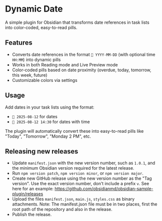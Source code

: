 # Dynamic Date

A simple plugin for Obsidian that transforms date references in task lists into color-coded, easy-to-read pills.

## Features

- Converts date references in the format `📅 YYYY-MM-DD` (with optional time `HH:MM`) into dynamic pills
- Works in both Reading mode and Live Preview mode
- Color-coded pills based on date proximity (overdue, today, tomorrow, this week, future)
- Customizable colors via settings

## Usage

Add dates in your task lists using the format:
- `📅 2025-08-12` for dates
- `📅 2025-08-12 14:30` for dates with time

The plugin will automatically convert these into easy-to-read pills like "Today", "Tomorrow", "Monday 2 PM", etc.

## Releasing new releases

- Update `manifest.json` with the new version number, such as `1.0.1`, and the minimum Obsidian version required for the latest release.
- Run `npm version patch`, `npm version minor`, or `npm version major`.
- Create new GitHub release using the new version number as the "Tag version". Use the exact version number, don't include a prefix `v`. See here for an example: https://github.com/obsidianmd/obsidian-sample-plugin/releases
- Upload the files `manifest.json`, `main.js`, `styles.css` as binary attachments. Note: The manifest.json file must be in two places, first the root path of the repository and also in the release.
- Publish the release.